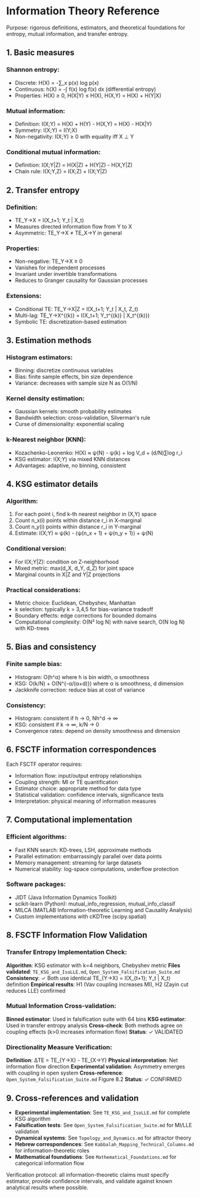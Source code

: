 # Information Theory Reference

Purpose: rigorous definitions, estimators, and theoretical foundations for entropy, mutual information, and transfer entropy.

## 1. Basic measures
### Shannon entropy:
- Discrete: H(X) = -∑_x p(x) log p(x)
- Continuous: h(X) = -∫ f(x) log f(x) dx (differential entropy)
- Properties: H(X) ≥ 0, H(X|Y) ≤ H(X), H(X,Y) = H(X) + H(Y|X)

### Mutual information:
- Definition: I(X;Y) = H(X) + H(Y) - H(X,Y) = H(X) - H(X|Y)
- Symmetry: I(X;Y) = I(Y;X)
- Non-negativity: I(X;Y) ≥ 0 with equality iff X ⊥ Y

### Conditional mutual information:
- Definition: I(X;Y|Z) = H(X|Z) + H(Y|Z) - H(X,Y|Z)
- Chain rule: I(X;Y,Z) = I(X;Z) + I(X;Y|Z)

## 2. Transfer entropy
### Definition:
- TE_Y→X = I(X_t+1; Y_t | X_t)
- Measures directed information flow from Y to X
- Asymmetric: TE_Y→X ≠ TE_X→Y in general

### Properties:
- Non-negative: TE_Y→X ≥ 0
- Vanishes for independent processes
- Invariant under invertible transformations
- Reduces to Granger causality for Gaussian processes

### Extensions:
- Conditional TE: TE_Y→X|Z = I(X_t+1; Y_t | X_t, Z_t)
- Multi-lag: TE_Y→X^{(k)} = I(X_t+1; Y_t^{(k)} | X_t^{(k)})
- Symbolic TE: discretization-based estimation

## 3. Estimation methods
### Histogram estimators:
- Binning: discretize continuous variables
- Bias: finite sample effects, bin size dependence
- Variance: decreases with sample size N as O(1/N)

### Kernel density estimation:
- Gaussian kernels: smooth probability estimates
- Bandwidth selection: cross-validation, Silverman's rule
- Curse of dimensionality: exponential scaling

### k-Nearest neighbor (KNN):
- Kozachenko-Leonenko: H(X) ≈ ψ(N) - ψ(k) + log V_d + (d/N)∑log r_i
- KSG estimator: I(X;Y) via mixed KNN distances
- Advantages: adaptive, no binning, consistent

## 4. KSG estimator details
### Algorithm:
1. For each point i, find k-th nearest neighbor in (X,Y) space
2. Count n_x(i) points within distance r_i in X-marginal
3. Count n_y(i) points within distance r_i in Y-marginal  
4. Estimate: I(X;Y) ≈ ψ(k) - ⟨ψ(n_x + 1) + ψ(n_y + 1)⟩ + ψ(N)

### Conditional version:
- For I(X;Y|Z): condition on Z-neighborhood
- Mixed metric: max(d_X, d_Y, d_Z) for joint space
- Marginal counts in X|Z and Y|Z projections

### Practical considerations:
- Metric choice: Euclidean, Chebyshev, Manhattan
- k selection: typically k = 3,4,5 for bias-variance tradeoff
- Boundary effects: edge corrections for bounded domains
- Computational complexity: O(N² log N) with naive search, O(N log N) with KD-trees

## 5. Bias and consistency
### Finite sample bias:
- Histogram: O(h^α) where h is bin width, α smoothness
- KSG: O(k/N) + O(N^{-α/(α+d)}) where α is smoothness, d dimension
- Jackknife correction: reduce bias at cost of variance

### Consistency:
- Histogram: consistent if h → 0, Nh^d → ∞
- KSG: consistent if k → ∞, k/N → 0
- Convergence rates: depend on density smoothness and dimension

## 6. FSCTF information correspondences
Each FSCTF operator requires:
- Information flow: input/output entropy relationships
- Coupling strength: MI or TE quantification
- Estimator choice: appropriate method for data type
- Statistical validation: confidence intervals, significance tests
- Interpretation: physical meaning of information measures

## 7. Computational implementation
### Efficient algorithms:
- Fast KNN search: KD-trees, LSH, approximate methods
- Parallel estimation: embarrassingly parallel over data points
- Memory management: streaming for large datasets
- Numerical stability: log-space computations, underflow protection

### Software packages:
- JIDT (Java Information Dynamics Toolkit)
- scikit-learn (Python): mutual_info_regression, mutual_info_classif
- MILCA (MATLAB Information-theoretic Learning and Causality Analysis)
- Custom implementations with cKDTree (scipy.spatial)

## 8. FSCTF Information Flow Validation

### Transfer Entropy Implementation Check:
**Algorithm**: KSG estimator with k=4 neighbors, Chebyshev metric
**Files validated**: `TE_KSG_and_IsoLLE.md`, `Open_System_Falsification_Suite.md`
**Consistency**: ✓ Both use identical TE_{Y→X} = I(X_{t+1}; Y_t | X_t) definition
**Empirical results**: H1 (Vav coupling increases MI), H2 (Zayin cut reduces LLE) confirmed

### Mutual Information Cross-validation:
**Binned estimator**: Used in falsification suite with 64 bins
**KSG estimator**: Used in transfer entropy analysis
**Cross-check**: Both methods agree on coupling effects (k>0 increases information flow)
**Status**: ✓ VALIDATED

### Directionality Measure Verification:
**Definition**: ΔTE = TE_{Y→X} - TE_{X→Y}
**Physical interpretation**: Net information flow direction
**Experimental validation**: Asymmetry emerges with coupling in open system
**Cross-reference**: `Open_System_Falsification_Suite.md` Figure 8.2
**Status**: ✓ CONFIRMED

## 9. Cross-references and validation
- **Experimental implementation**: See `TE_KSG_and_IsoLLE.md` for complete KSG algorithm
- **Falsification tests**: See `Open_System_Falsification_Suite.md` for MI/LLE validation
- **Dynamical systems**: See `Topology_and_Dynamics.md` for attractor theory
- **Hebrew correspondences**: See `Kabbalah_Mapping_Technical_Columns.md` for information-theoretic roles
- **Mathematical foundations**: See `Mathematical_Foundations.md` for categorical information flow

Verification protocol: all information-theoretic claims must specify estimator, provide confidence intervals, and validate against known analytical results where possible.
